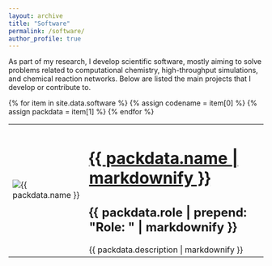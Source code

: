 ```yaml
---
layout: archive
title: "Software"
permalink: /software/
author_profile: true
---
```


As part of my research, I develop scientific software, mostly aiming to solve
problems related to computational chemistry, high-throughput simulations, and
chemical reaction networks. Below are listed the main projects that I develop
or contribute to.

<table class="softwaretab" style="border:0;">
<colgroup>
<col width="30%" />
<col width="70%" />
</colgroup>
<thead></thead>
<tbody>
{% for item in site.data.software %}
{% assign codename = item[0] %}
{% assign packdata = item[1] %}
<tr>
<td>
<div class="software__image">
<img src="{{ packdata.image | prepend: base_path }}" class="software__image" alt="{{ packdata.name }}">
</div>
</td>
<td>
<h1><a href="{{ packdata.url }}"> {{ packdata.name | markdownify }} </a></h1>
<h2>{{ packdata.role | prepend: "Role: " | markdownify }}</h2>
{{ packdata.description | markdownify }}
</td>
</tr>
{% endfor %}
</tbody>
</table>